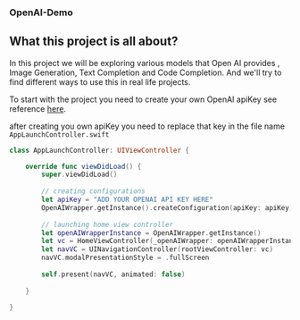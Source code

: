 ### OpenAI-Demo
## What this project is all about?
In this project we will be exploring various models that Open AI provides , Image Generation, Text Completion and Code Completion. And we'll try to find different ways to use this in real life projects.

To start with the project you need to create your own OpenAI apiKey see reference [here](https://beta.openai.com/login/).

after creating you own apiKey you need to replace that key in the file name ``` AppLaunchController.swift ```

``` swift
class AppLaunchController: UIViewController {

    override func viewDidLoad() {
        super.viewDidLoad()
        
        // creating configurations
        let apiKey = "ADD YOUR OPENAI API KEY HERE"
        OpenAIWrapper.getInstance().createConfiguration(apiKey: apiKey)
        
        // launching home view controller
        let openAIWrapperInstance = OpenAIWrapper.getInstance()
        let vc = HomeViewController(_openAIWrapper: openAIWrapperInstance)
        let navVC = UINavigationController(rootViewController: vc)
        navVC.modalPresentationStyle = .fullScreen
        
        self.present(navVC, animated: false)
        
    }
    
}

```
